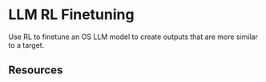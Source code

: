 # LLM RL Finetuning

Use RL to finetune an OS LLM model to create outputs that are more similar to a target.

## Resources

